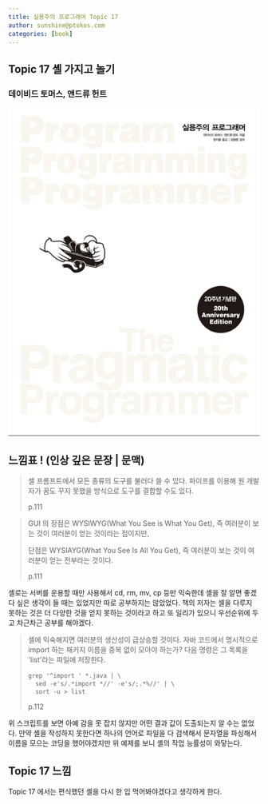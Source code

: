 ```yaml
---
title: 실용주의 프로그래머 Topic 17
author: sunshine@ptokos.com
categories: [book]
---
```


## Topic 17 셸 가지고 놀기


### 데이비드 토머스, 앤드류 헌트
![Alt text](/assets/img/book/실용주의-프로그래머/cover.png)


## 느낌표 ! (인상 깊은 문장 | 문맥)
> 셸 프롬프트에서 모든 종류의 도구를 불러다 쓸 수 있다.
> 파이프를 이용해 원 개발자가 꿈도 꾸지 못했을 방식으로 도구를 결합할 수도 있다.
> 
> p.111


> GUI 의 장점은 WYSIWYG(What You See is What You Get), 
> 즉 여러분이 보는 것이 여러분이 얻는 것이라는 점이지만,
> 
> 단점은 WYSIAYG(What You See Is All You Get),
> 즉 여러분이 보는 것이 여러분이 얻는 전부라는 것이다.
> 
> p.111

셸로는 서버를 운용할 때만 사용해서 cd, rm, mv, cp 등만 익숙한데 셸을 잘 알면 좋겠다 싶은 생각이 들 때는 있었지만 따로 공부하지는 않았었다.
책의 저자는 셸을 다루지 못하는 것은 더 다양한 것을 얻지 못하는 것이라고 하고 또 일리가 있으니 우선순위에 두고 차근차근 공부를 해야겠다.


> 셸에 익숙해지면 여러분의 생산성이 급상승할 것이다.
> 자바 코드에서 명시적으로 import 하는 패키지 이름을 중복 없이 모아야 하는가? 
> 다음 명령은 그 목록을 'list'라는 파일에 저장한다.
> 
> ```shell 
> grep '^import ' *.java | \
>   sed -e's/.*import *//' -e's/;.*%//' | \
>   sort -u > list
> ```
> p.112

위 스크립트를 보면 아예 감을 못 잡지 않지만 어떤 결과 값이 도출되는지 알 수는 없었다. 
만약 셸을 작성하지 못한다면 하나의 언어로 파일을 다 검색해서 문자열을 파싱해서 이름을 모으는 코딩을 했어야겠지만 위 예제를 보니 셸의 작업 능률성이 와닿는다.


## Topic 17 느낌
Topic 17 에서는 편식했던 셸을 다시 한 입 먹어봐야겠다고 생각하게 한다. 


